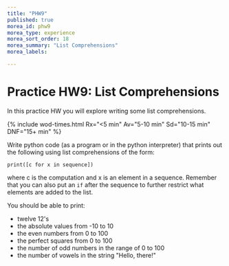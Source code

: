 ```yaml
---
title: "PHW9"
published: true
morea_id: phw9
morea_type: experience
morea_sort_order: 18
morea_summary: "List Comprehensions"
morea_labels:

---
```

# Practice HW9: List Comprehensions

In this practice HW you will explore writing some list comprehensions.

{% include wod-times.html Rx="<5 min" Av="5-10 min" Sd="10-15 min" DNF="15+ min" %}

Write python code (as a program or in the python interpreter) that prints out the following using list comprehensions of the form:

    print([c for x in sequence])

where c is the computation and x is an element in a sequence. Remember that you can also put an `if` after the sequence to further restrict what elements are added to the list.

You should be able to print:

  * twelve 12's
  * the absolute values from -10 to 10
  * the even numbers from 0 to 100
  * the perfect squares from 0 to 100
  * the number of odd numbers in the range of 0 to 100
  * the number of vowels in the string "Hello, there!"


<!--## Demonstration

Once you've finished doing the HW a single time, you can watch me do it:

{% include youtube.html id="FMj6DvHxJw8" %}

{% include wod-warning.html %}-->

<!--## Solution

When you've attempted the PHW, you can see my solution below.

    >>> print([12 for x in range(12)])
    [12, 12, 12, 12, 12, 12, 12, 12, 12, 12, 12, 12]
    
	>>> print([abs(x) for x in range(-10,11)])
	[10, 9, 8, 7, 6, 5, 4, 3, 2, 1, 0, 1, 2, 3, 4, 5, 6, 7, 8, 9, 10]
	
	>>> print([x for x in range(101) if x % 2 == 0])
	[0, 2, 4, 6, 8, 10, 12, 14, 16, 18, 20, 22, 24, 26, 28, 30, 32, 34, 36, 38, 40, 42, 44, 46, 48, 50, 52, 54, 56, 58, 60, 62, 64, 66, 68, 70, 72, 74, 76, 78, 80, 82, 84, 86, 88, 90, 92, 94, 96, 98, 100]
	
	>>> print([x**2 for x in range(1, 101) if x**2 < 100])
	[1, 4, 9, 16, 25, 36, 49, 64, 81]
	
	>>> print(sum([1 for x in range(101) if x % 2 == 1]))
	50
	
	>>> print(sum([1 for x in "Hello, there!" if x in "AEIOUaeiou"]))
	4-->